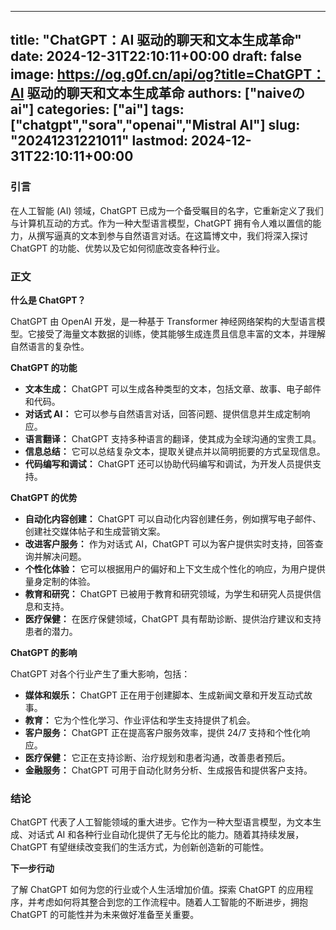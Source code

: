 
---
title: "ChatGPT：AI 驱动的聊天和文本生成革命"
date: 2024-12-31T22:10:11+00:00
draft: false
image: https://og.g0f.cn/api/og?title=ChatGPT：AI 驱动的聊天和文本生成革命
authors: ["naiveのai"]
categories: ["ai"]
tags: ["chatgpt","sora","openai","Mistral AI"]
slug: "20241231221011"
lastmod: 2024-12-31T22:10:11+00:00
---
### 引言

在人工智能 (AI) 领域，ChatGPT 已成为一个备受瞩目的名字，它重新定义了我们与计算机互动的方式。作为一种大型语言模型，ChatGPT 拥有令人难以置信的能力，从撰写逼真的文本到参与自然语言对话。在这篇博文中，我们将深入探讨 ChatGPT 的功能、优势以及它如何彻底改变各种行业。

### 正文

**什么是 ChatGPT？**

ChatGPT 由 OpenAI 开发，是一种基于 Transformer 神经网络架构的大型语言模型。它接受了海量文本数据的训练，使其能够生成连贯且信息丰富的文本，并理解自然语言的复杂性。

**ChatGPT 的功能**

* **文本生成：** ChatGPT 可以生成各种类型的文本，包括文章、故事、电子邮件和代码。
* **对话式 AI：** 它可以参与自然语言对话，回答问题、提供信息并生成定制响应。
* **语言翻译：** ChatGPT 支持多种语言的翻译，使其成为全球沟通的宝贵工具。
* **信息总结：** 它可以总结复杂文本，提取关键点并以简明扼要的方式呈现信息。
* **代码编写和调试：** ChatGPT 还可以协助代码编写和调试，为开发人员提供支持。

**ChatGPT 的优势**

* **自动化内容创建：** ChatGPT 可以自动化内容创建任务，例如撰写电子邮件、创建社交媒体帖子和生成营销文案。
* **改进客户服务：** 作为对话式 AI，ChatGPT 可以为客户提供实时支持，回答查询并解决问题。
* **个性化体验：** 它可以根据用户的偏好和上下文生成个性化的响应，为用户提供量身定制的体验。
* **教育和研究：** ChatGPT 已被用于教育和研究领域，为学生和研究人员提供信息和支持。
* **医疗保健：** 在医疗保健领域，ChatGPT 具有帮助诊断、提供治疗建议和支持患者的潜力。

**ChatGPT 的影响**

ChatGPT 对各个行业产生了重大影响，包括：

* **媒体和娱乐：** ChatGPT 正在用于创建脚本、生成新闻文章和开发互动式故事。
* **教育：** 它为个性化学习、作业评估和学生支持提供了机会。
* **客户服务：** ChatGPT 正在提高客户服务效率，提供 24/7 支持和个性化响应。
* **医疗保健：** 它正在支持诊断、治疗规划和患者沟通，改善患者预后。
* **金融服务：** ChatGPT 可用于自动化财务分析、生成报告和提供客户支持。

### 结论

ChatGPT 代表了人工智能领域的重大进步。它作为一种大型语言模型，为文本生成、对话式 AI 和各种行业自动化提供了无与伦比的能力。随着其持续发展，ChatGPT 有望继续改变我们的生活方式，为创新创造新的可能性。

**下一步行动**

了解 ChatGPT 如何为您的行业或个人生活增加价值。探索 ChatGPT 的应用程序，并考虑如何将其整合到您的工作流程中。随着人工智能的不断进步，拥抱 ChatGPT 的可能性并为未来做好准备至关重要。